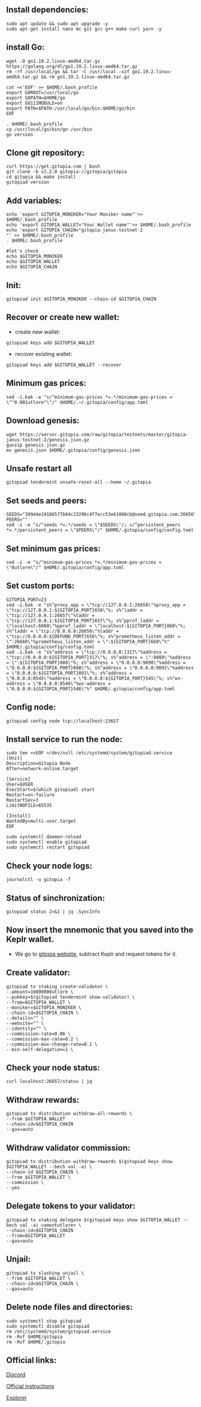 ## Install dependencies:
```
sudo apt update && sudo apt upgrade -y
sudo apt-get install nano mc git gcc g++ make curl yarn -y
```

## install Go:
```
wget -O go1.19.2.linux-amd64.tar.gz https://golang.org/dl/go1.19.2.linux-amd64.tar.gz
rm -rf /usr/local/go && tar -C /usr/local -xzf go1.19.2.linux-amd64.tar.gz && rm go1.19.2.linux-amd64.tar.gz

cat <<'EOF' >> $HOME/.bash_profile
export GOROOT=/usr/local/go
export GOPATH=$HOME/go
export GO111MODULE=on
export PATH=$PATH:/usr/local/go/bin:$HOME/go/bin
EOF

. $HOME/.bash_profile
cp /usr/local/go/bin/go /usr/bin
go version
```
## Clone git repository:
```
curl https://get.gitopia.com | bash
git clone -b v1.2.0 gitopia://gitopia/gitopia
cd gitopia && make install
gitopiad version
```
## Add variables:
```
echo 'export GITOPIA_MONIKER="Your Moniker name"'>> $HOME/.bash_profile
echo 'export GITOPIA_WALLET="Your Wallet name"'>> $HOME/.bash_profile
echo 'export GITOPIA_CHAIN="gitopia-janus-testnet-2
"' >> $HOME/.bash_profile
. $HOME/.bash_profile

#let's check
echo $GITOPIA_MONIKER
echo $GITOPIA_WALLET
echo $GITOPIA_CHAIN
```
## Init:
```
gitopiad init $GITOPIA_MONIKER --chain-id $GITOPIA_CHAIN
```
## Recover or create new wallet:
* create new wallet:
```
gitopiad keys add $GITOPIA_WALLET
```
* recover existing wallet:
```
gitopiad keys add $GITOPIA_WALLET --recover
```
## Minimum gas prices:
```
sed -i.bak -e "s/^minimum-gas-prices *=.*/minimum-gas-prices = \""0.001utlore"\"/" $HOME/.~/.gitopia/config/app.toml
```

## Download genesis:
```
wget https://server.gitopia.com/raw/gitopia/testnets/master/gitopia-janus-testnet-2/genesis.json.gz
gunzip genesis.json.gz
mv genesis.json $HOME/.gitopia/config/genesis.json
```
## Unsafe restart all
```
gitopiad tendermint unsafe-reset-all --home ~/.gitopia
```
## Set seeds and peers:
```
SEEDS="399d4e19186577b04c23296c4f7ecc53e61080cb@seed.gitopia.com:26656"
PEERS=""
sed -i -e "s/^seeds *=.*/seeds = \"$SEEDS\"/; s/^persistent_peers *=.*/persistent_peers = \"$PEERS\"/" $HOME/.gitopia/config/config.toml
```
## Set minimum gas prices:
```
sed -i -e "s/^minimum-gas-prices *=.*/minimum-gas-prices = \"0utlore\"/" $HOME/.gitopia/config/app.toml
```
## Set custom ports:
```
GITOPIA_PORT=23
sed -i.bak -e "s%^proxy_app = \"tcp://127.0.0.1:26658\"%proxy_app = \"tcp://127.0.0.1:${GITOPIA_PORT}658\"%; s%^laddr = \"tcp://127.0.0.1:26657\"%laddr = \"tcp://127.0.0.1:${GITOPIA_PORT}657\"%; s%^pprof_laddr = \"localhost:6060\"%pprof_laddr = \"localhost:${GITOPIA_PORT}060\"%; s%^laddr = \"tcp://0.0.0.0:26656\"%laddr = \"tcp://0.0.0.0:${DEFUND_PORT}656\"%; s%^prometheus_listen_addr = \":26660\"%prometheus_listen_addr = \":${GITOPIA_PORT}660\"%" $HOME/.gitopia/config/config.toml
sed -i.bak -e "s%^address = \"tcp://0.0.0.0:1317\"%address = \"tcp://0.0.0.0:${GITOPIA_PORT}317\"%; s%^address = \":8080\"%address = \":${GITOPIA_PORT}080\"%; s%^address = \"0.0.0.0:9090\"%address = \"0.0.0.0:${GITOPIA_PORT}090\"%; s%^address = \"0.0.0.0:9091\"%address = \"0.0.0.0:${GITOPIA_PORT}091\"%; s%^address = \"0.0.0.0:8545\"%address = \"0.0.0.0:${GITOPIA_PORT}545\"%; s%^ws-address = \"0.0.0.0:8546\"%ws-address = \"0.0.0.0:${GITOPIA_PORT}546\"%" $HOME/.gitopia/config/app.toml
```
## Config node:
```
gitopiad config node tcp://localhost:23657
```
## Install service to run the node:
```
sudo tee <<EOF >/dev/null /etc/systemd/system/gitopiad.service
[Unit]
Description=Gitopia Node
After=network-online.target

[Service]
User=$USER
ExecStart=$(which gitopiad) start
Restart=on-failure
RestartSec=3
LimitNOFILE=65535

[Install]
WantedBy=multi-user.target
EOF

sudo systemctl daemon-reload
sudo systemctl enable gitopiad
sudo systemctl restart gitopiad
```

## Check your node logs:
```
journalctl -u gitopia -f
```

## Status of sinchronization:
```
gitopiad status 2>&1 | jq .SyncInfo
```
## Now insert the mnemonic that you saved into the Keplr wallet.
* We go to [gitopia website](https://gitopia.com/home), subtract Keplr and request tokens for it.

## Create validator:
```
gitopiad tx staking create-validator \
--amount=10000000utlore \
--pubkey=$(gitopiad tendermint show-validator) \
--from=$GITOPIA_WALLET \
--moniker=$GITOPIA_MONIKER \
--chain-id=$GITOPIA_CHAIN \
--details="" \
--website="" \
--identity="" \
--commission-rate=0.06 \
--commission-max-rate=0.2 \
--commission-max-change-rate=0.1 \
--min-self-delegation=1 \
```
## Check your node status:
```
curl localhost:26657/status | jq
```
## Withdraw rewards:
```
gitopiad tx distribution withdraw-all-rewards \
--from $GITOPIA_WALLET
--chain-id=$GITOPIA_CHAIN
--gas=auto
```
## Withdraw validator commission:
```
gitopiad tx distribution withdraw-rewards $(gitopiad keys show $GITOPIA_WALLET --bech val -a) \
--chain-id $GITOPIA_CHAIN \
--from $GITOPIA_WALLET \
--commission \
--yes
```
## Delegate tokens to your validator:
```
gitopiad tx staking delegate $(gitopiad keys show $GITOPIA_WALLET --bech val -a) <amontutlore> \
--chain-id=$GITOPIA_CHAIN
--from=$GITOPIA_WALLET
--gas=auto
```
## Unjail:
```
gitopiad tx slashing unjail \
--from $GITOPIA_WALLET \
--chain-id=$GITOPIA_CHAIN \
--gas=auto
```
## Delete node files and directories:
```
sudo systemctl stop gitopiad
sudo systemctl disable gitopiad
rm /etc/systemd/system/gitopiad.service
rm -Rvf $HOME/gitopia
rm -Rvf $HOME/.gitopia
```
## Official links:

[Discord](https://discord.gg/JyfJN477)

[Official instructions](https://docs.gitopia.com/validator-overview)

[Explorer](https://explorer.gitopia.com/validators)
